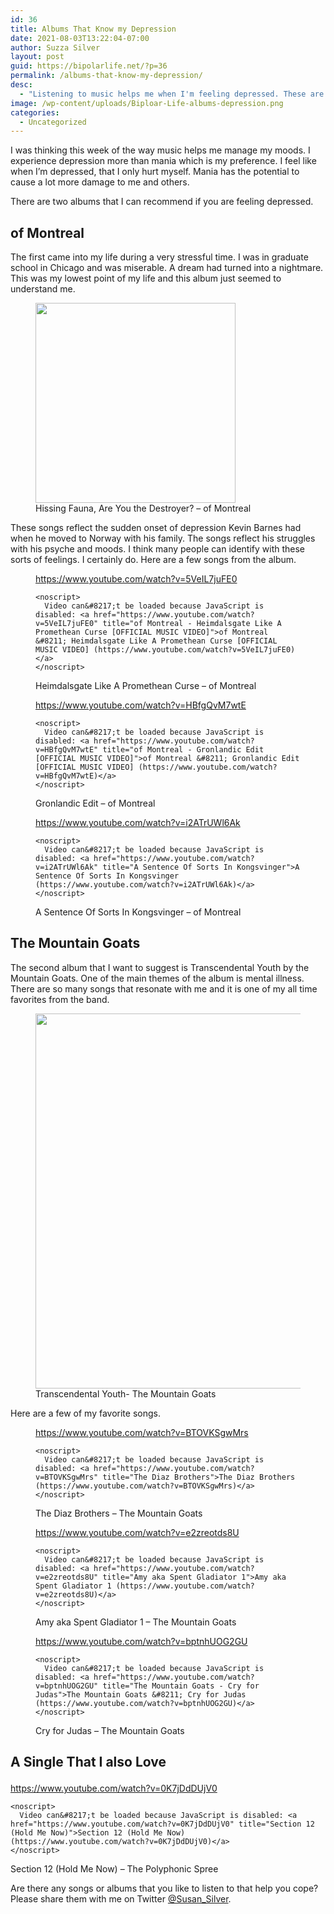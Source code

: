 ```yaml
---
id: 36
title: Albums That Know my Depression
date: 2021-08-03T13:22:04-07:00
author: Suzza Silver
layout: post
guid: https://bipolarlife.net/?p=36
permalink: /albums-that-know-my-depression/
desc:
  - "Listening to music helps me when I'm feeling depressed. These are my favorite albums to listen to."
image: /wp-content/uploads/Biploar-Life-albums-depression.png
categories:
  - Uncategorized
---
```

I was thinking this week of the way music helps me manage my moods. I experience depression more than mania which is my preference. I feel like when I&#8217;m depressed, that I only hurt myself. Mania has the potential to cause a lot more damage to me and others. 

There are two albums that I can recommend if you are feeling depressed. 

<!--more-->

## of Montreal

The first came into my life during a very stressful time. I was in graduate school in Chicago and was miserable. A dream had turned into a nightmare. This was my lowest point of my life and this album just seemed to understand me. 

<div class="wp-block-image">
  <figure class="aligncenter"><img loading="lazy" width="320" height="320" src="https://bipolarlife.net/wp-content/uploads/Hissing-Fauna-are-you-the-destoryer.jpg" alt="" class="wp-image-37" srcset="https://bipolarlife.net/wp-content/uploads/Hissing-Fauna-are-you-the-destoryer.jpg 320w, https://bipolarlife.net/wp-content/uploads/Hissing-Fauna-are-you-the-destoryer-300x300.jpg 300w, https://bipolarlife.net/wp-content/uploads/Hissing-Fauna-are-you-the-destoryer-150x150.jpg 150w" sizes="(max-width: 320px) 100vw, 320px" /><figcaption>Hissing Fauna, Are You the Destroyer? &#8211; of Montreal</figcaption></figure>
</div>

These songs reflect the sudden onset of depression Kevin Barnes had when he moved to Norway with his family. The songs reflect his struggles with his psyche and moods. I think many people can identify with these sorts of feelings. I certainly do. Here are a few songs from the album.<figure class="wp-block-embed is-type-video is-provider-youtube wp-block-embed-youtube">

<div class="wp-block-embed__wrapper">
  <div class="container-lazyload preview-lazyload container-youtube js-lazyload--not-loaded">
    <a href="https://www.youtube.com/watch?v=5VeIL7juFE0" class="lazy-load-youtube preview-lazyload preview-youtube" data-video-title="of Montreal - Heimdalsgate Like A Promethean Curse [OFFICIAL MUSIC VIDEO]" title="Play video &quot;of Montreal - Heimdalsgate Like A Promethean Curse [OFFICIAL MUSIC VIDEO]&quot;">https://www.youtube.com/watch?v=5VeIL7juFE0</a>
    
    <noscript>
      Video can&#8217;t be loaded because JavaScript is disabled: <a href="https://www.youtube.com/watch?v=5VeIL7juFE0" title="of Montreal - Heimdalsgate Like A Promethean Curse [OFFICIAL MUSIC VIDEO]">of Montreal &#8211; Heimdalsgate Like A Promethean Curse [OFFICIAL MUSIC VIDEO] (https://www.youtube.com/watch?v=5VeIL7juFE0)</a>
    </noscript>
  </div>
</div><figcaption>Heimdalsgate Like A Promethean Curse &#8211; of Montreal</figcaption></figure> <figure class="wp-block-embed is-type-video is-provider-youtube wp-block-embed-youtube">

<div class="wp-block-embed__wrapper">
  <div class="container-lazyload preview-lazyload container-youtube js-lazyload--not-loaded">
    <a href="https://www.youtube.com/watch?v=HBfgQvM7wtE" class="lazy-load-youtube preview-lazyload preview-youtube" data-video-title="of Montreal - Gronlandic Edit [OFFICIAL MUSIC VIDEO]" title="Play video &quot;of Montreal - Gronlandic Edit [OFFICIAL MUSIC VIDEO]&quot;">https://www.youtube.com/watch?v=HBfgQvM7wtE</a>
    
    <noscript>
      Video can&#8217;t be loaded because JavaScript is disabled: <a href="https://www.youtube.com/watch?v=HBfgQvM7wtE" title="of Montreal - Gronlandic Edit [OFFICIAL MUSIC VIDEO]">of Montreal &#8211; Gronlandic Edit [OFFICIAL MUSIC VIDEO] (https://www.youtube.com/watch?v=HBfgQvM7wtE)</a>
    </noscript>
  </div>
</div><figcaption>Gronlandic Edit&nbsp;&#8211; of Montreal</figcaption></figure> <figure class="wp-block-embed is-type-video is-provider-youtube wp-block-embed-youtube">

<div class="wp-block-embed__wrapper">
  <div class="container-lazyload preview-lazyload container-youtube js-lazyload--not-loaded">
    <a href="https://www.youtube.com/watch?v=i2ATrUWl6Ak" class="lazy-load-youtube preview-lazyload preview-youtube" data-video-title="A Sentence Of Sorts In Kongsvinger" title="Play video &quot;A Sentence Of Sorts In Kongsvinger&quot;">https://www.youtube.com/watch?v=i2ATrUWl6Ak</a>
    
    <noscript>
      Video can&#8217;t be loaded because JavaScript is disabled: <a href="https://www.youtube.com/watch?v=i2ATrUWl6Ak" title="A Sentence Of Sorts In Kongsvinger">A Sentence Of Sorts In Kongsvinger (https://www.youtube.com/watch?v=i2ATrUWl6Ak)</a>
    </noscript>
  </div>
</div><figcaption>A Sentence Of Sorts In Kongsvinger &#8211; of Montreal</figcaption></figure> 

## The Mountain Goats

The second album that I want to suggest is Transcendental Youth by the Mountain Goats. One of the main themes of the album is mental illness. There are so many songs that resonate with me and it is one of my all time favorites from the band. 

<div class="wp-block-image">
  <figure class="aligncenter size-full"><img loading="lazy" width="600" height="600" src="https://bipolarlife.net/wp-content/uploads/TranscendentalYouth.jpg" alt="" class="wp-image-38" srcset="https://bipolarlife.net/wp-content/uploads/TranscendentalYouth.jpg 600w, https://bipolarlife.net/wp-content/uploads/TranscendentalYouth-300x300.jpg 300w, https://bipolarlife.net/wp-content/uploads/TranscendentalYouth-150x150.jpg 150w" sizes="(max-width: 600px) 100vw, 600px" /><figcaption>Transcendental Youth- The Mountain Goats</figcaption></figure>
</div>

Here are a few of my favorite songs. <figure class="wp-block-embed is-type-video is-provider-youtube wp-block-embed-youtube">

<div class="wp-block-embed__wrapper">
  <div class="container-lazyload preview-lazyload container-youtube js-lazyload--not-loaded">
    <a href="https://www.youtube.com/watch?v=BTOVKSgwMrs" class="lazy-load-youtube preview-lazyload preview-youtube" data-video-title="The Diaz Brothers" title="Play video &quot;The Diaz Brothers&quot;">https://www.youtube.com/watch?v=BTOVKSgwMrs</a>
    
    <noscript>
      Video can&#8217;t be loaded because JavaScript is disabled: <a href="https://www.youtube.com/watch?v=BTOVKSgwMrs" title="The Diaz Brothers">The Diaz Brothers (https://www.youtube.com/watch?v=BTOVKSgwMrs)</a>
    </noscript>
  </div>
</div><figcaption>The Diaz Brothers &#8211; The Mountain Goats</figcaption></figure> <figure class="wp-block-embed is-type-video is-provider-youtube wp-block-embed-youtube">

<div class="wp-block-embed__wrapper">
  <div class="container-lazyload preview-lazyload container-youtube js-lazyload--not-loaded">
    <a href="https://www.youtube.com/watch?v=e2zreotds8U" class="lazy-load-youtube preview-lazyload preview-youtube" data-video-title="Amy aka Spent Gladiator 1" title="Play video &quot;Amy aka Spent Gladiator 1&quot;">https://www.youtube.com/watch?v=e2zreotds8U</a>
    
    <noscript>
      Video can&#8217;t be loaded because JavaScript is disabled: <a href="https://www.youtube.com/watch?v=e2zreotds8U" title="Amy aka Spent Gladiator 1">Amy aka Spent Gladiator 1 (https://www.youtube.com/watch?v=e2zreotds8U)</a>
    </noscript>
  </div>
</div><figcaption>Amy aka Spent Gladiator 1 &#8211; The Mountain Goats</figcaption></figure> <figure class="wp-block-embed is-type-video is-provider-youtube wp-block-embed-youtube">

<div class="wp-block-embed__wrapper">
  <div class="container-lazyload preview-lazyload container-youtube js-lazyload--not-loaded">
    <a href="https://www.youtube.com/watch?v=bptnhUOG2GU" class="lazy-load-youtube preview-lazyload preview-youtube" data-video-title="The Mountain Goats - Cry for Judas" title="Play video &quot;The Mountain Goats - Cry for Judas&quot;">https://www.youtube.com/watch?v=bptnhUOG2GU</a>
    
    <noscript>
      Video can&#8217;t be loaded because JavaScript is disabled: <a href="https://www.youtube.com/watch?v=bptnhUOG2GU" title="The Mountain Goats - Cry for Judas">The Mountain Goats &#8211; Cry for Judas (https://www.youtube.com/watch?v=bptnhUOG2GU)</a>
    </noscript>
  </div>
</div><figcaption>Cry for Judas &#8211; The Mountain Goats</figcaption></figure> 

## A Single That I also Love<figure class="wp-block-embed is-type-video is-provider-youtube wp-block-embed-youtube">

<div class="wp-block-embed__wrapper">
  <div class="container-lazyload preview-lazyload container-youtube js-lazyload--not-loaded">
    <a href="https://www.youtube.com/watch?v=0K7jDdDUjV0" class="lazy-load-youtube preview-lazyload preview-youtube" data-video-title="Section 12 (Hold Me Now)" title="Play video &quot;Section 12 (Hold Me Now)&quot;">https://www.youtube.com/watch?v=0K7jDdDUjV0</a>
    
    <noscript>
      Video can&#8217;t be loaded because JavaScript is disabled: <a href="https://www.youtube.com/watch?v=0K7jDdDUjV0" title="Section 12 (Hold Me Now)">Section 12 (Hold Me Now) (https://www.youtube.com/watch?v=0K7jDdDUjV0)</a>
    </noscript>
  </div>
</div><figcaption>Section 12 (Hold Me Now) &#8211; The Polyphonic Spree

  
  
  
</figcaption></figure> 

Are there any songs or albums that you like to listen to that help you cope? Please share them with me on Twitter <a href="http://twitter.com/susan_silver" data-type="URL" data-id="twitter.com/susan_silver">@Susan_Silver</a>.